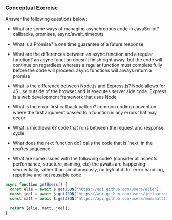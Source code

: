 ### Conceptual Exercise

Answer the following questions below:

- What are some ways of managing asynchronous code in JavaScript? 
  callbacks, promises, async/await, timeouts

- What is a Promise? 
  a one time guarantee of a future response

- What are the differences between an async function and a regular function? 
  an async function doesn't finish right away, but the code will continue on regardless whereas a regular function must complete fully before the code will proceed. async functions will always return a promise

- What is the difference between Node.js and Express.js?
  Node allows for JS use outside of the browser and is executes server side code. Express is a web development framework that uses Node

- What is the error-first callback pattern?
  common coding convention where the first argument passed to a function is any errors that may occur

- What is middleware? 
  code that runs between the request and response cycle

- What does the `next` function do? 
  calls the code that is 'next' in the req/res sequence

- What are some issues with the following code? (consider all aspects: performance, structure, naming, etc)
  the awaits are happening sequentially, rather than simultaneously, no try/catch for error handling, repetitive and not reusable code

```js
async function getUsers() {
  const elie = await $.getJSON('https://api.github.com/users/elie');
  const joel = await $.getJSON('https://api.github.com/users/joelburton');
  const matt = await $.getJSON('https://api.github.com/users/mmmaaatttttt');

  return [elie, matt, joel];
}
```
